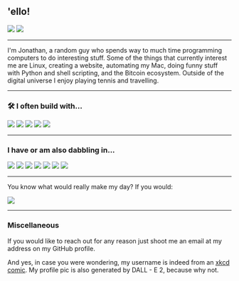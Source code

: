 ## 'ello!

![](https://github-readme-stats.vercel.app/api?username=realprogrammersusevim&show_icons=true&theme=tokyonight&count_private=true)
![](https://github-readme-stats.vercel.app/api/top-langs/?username=realprogrammersusevim)

---

I'm Jonathan, a random guy who spends way to much time programming computers to
do interesting stuff. Some of the things that currently interest me are Linux,
creating a website, automating my Mac, doing funny stuff with Python and shell
scripting, and the Bitcoin ecosystem. Outside of the digital universe I enjoy
playing tennis and travelling.

---

### 🛠 I often build with...

![](https://img.shields.io/badge/Python-FFD43B?style=for-the-badge&logo=python&logoColor=blue)
![](https://img.shields.io/badge/mac%20os-000000?style=for-the-badge&logo=apple&logoColor=white)
![](https://img.shields.io/badge/Raspberry%20Pi-A22846?style=for-the-badge&logo=Raspberry%20Pi&logoColor=white)
![](https://img.shields.io/badge/NeoVim-%2357A143.svg?&style=for-the-badge&logo=neovim&logoColor=white)
![](https://img.shields.io/badge/Rust-000000?style=for-the-badge&logo=rust&logoColor=white)

---

### I have or am also dabbling in...

![](https://img.shields.io/badge/Go-00ADD8?style=for-the-badge&logo=go&logoColor=white)
![](https://img.shields.io/badge/HTML5-E34F26?style=for-the-badge&logo=html5&logoColor=white)
![](https://img.shields.io/badge/Swift-FA7343?style=for-the-badge&logo=swift&logoColor=white)
![](https://img.shields.io/badge/Xcode-007ACC?style=for-the-badge&logo=Xcode&logoColor=white)
![](https://img.shields.io/badge/PyTorch-EE4C2C?style=for-the-badge&logo=PyTorch&logoColor=white)
![](https://img.shields.io/badge/LaTeX-47A141?style=for-the-badge&logo=LaTeX&logoColor=white)
![](https://img.shields.io/badge/Common%20Lisp-3fb68b?style=for-the-badge&logo=common-lisp&logoColor=white)

---

You know what would really make my day? If you would:

![](https://img.shields.io/badge/Buy_Me_A_Coffee-FFDD00?style=for-the-badge&logo=buy-me-a-coffee&logoColor=black)

---

### Miscellaneous

If you would like to reach out for any reason just shoot me an email at my
address on my GitHub profile.

And yes, in case you were wondering, my username is indeed from an
[xkcd comic](https://xkcd.com/378/). My profile pic is also generated by DALL -
E 2, because why not.
